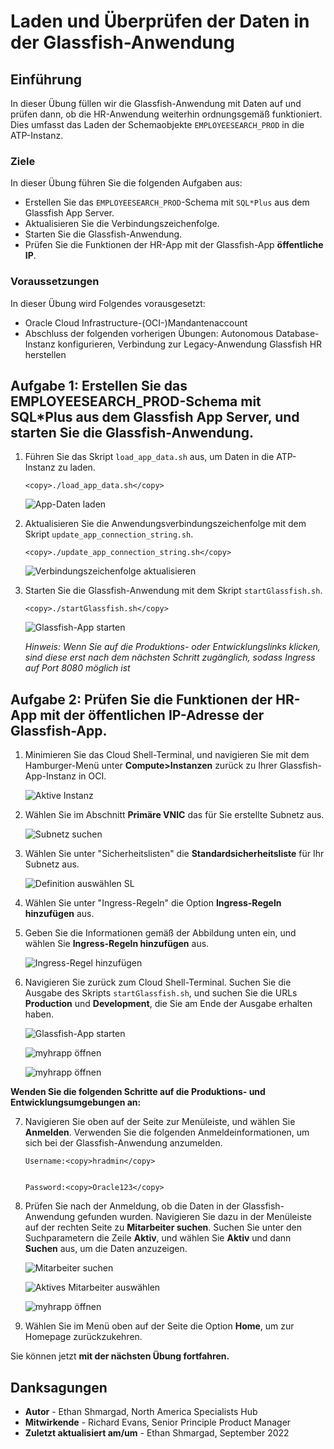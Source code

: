 # Laden und Überprüfen der Daten in der Glassfish-Anwendung

## Einführung

In dieser Übung füllen wir die Glassfish-Anwendung mit Daten auf und prüfen dann, ob die HR-Anwendung weiterhin ordnungsgemäß funktioniert. Dies umfasst das Laden der Schemaobjekte `EMPLOYEESEARCH_PROD` in die ATP-Instanz.

### Ziele

In dieser Übung führen Sie die folgenden Aufgaben aus:

*   Erstellen Sie das `EMPLOYEESEARCH_PROD`\-Schema mit `SQL*Plus` aus dem Glassfish App Server.
*   Aktualisieren Sie die Verbindungszeichenfolge.
*   Starten Sie die Glassfish-Anwendung.
*   Prüfen Sie die Funktionen der HR-App mit der Glassfish-App **öffentliche IP**.

### Voraussetzungen

In dieser Übung wird Folgendes vorausgesetzt:

*   Oracle Cloud Infrastructure-(OCI-)Mandantenaccount
*   Abschluss der folgenden vorherigen Übungen: Autonomous Database-Instanz konfigurieren, Verbindung zur Legacy-Anwendung Glassfish HR herstellen

## Aufgabe 1: Erstellen Sie das EMPLOYEESEARCH\_PROD-Schema mit SQL\*Plus aus dem Glassfish App Server, und starten Sie die Glassfish-Anwendung.

1.  Führen Sie das Skript `load_app_data.sh` aus, um Daten in die ATP-Instanz zu laden.
    
        <copy>./load_app_data.sh</copy>
        
    
    ![App-Daten laden](images/load-app-data.png)
    
2.  Aktualisieren Sie die Anwendungsverbindungszeichenfolge mit dem Skript `update_app_connection_string.sh`.
    
        <copy>./update_app_connection_string.sh</copy>
        
    
    ![Verbindungszeichenfolge aktualisieren](images/update-connection-string.png)
    
3.  Starten Sie die Glassfish-Anwendung mit dem Skript `startGlassfish.sh`.
    
        <copy>./startGlassfish.sh</copy>
        
    
    ![Glassfish-App starten](images/glassfish-start.png)
    
    _Hinweis: Wenn Sie auf die Produktions- oder Entwicklungslinks klicken, sind diese erst nach dem nächsten Schritt zugänglich, sodass Ingress auf Port 8080 möglich ist_
    

## Aufgabe 2: Prüfen Sie die Funktionen der HR-App mit der öffentlichen IP-Adresse der Glassfish-App.

1.  Minimieren Sie das Cloud Shell-Terminal, und navigieren Sie mit dem Hamburger-Menü unter **Compute>Instanzen** zurück zu Ihrer Glassfish-App-Instanz in OCI.
    
    ![Aktive Instanz](images/instance-running.png)
    
2.  Wählen Sie im Abschnitt **Primäre VNIC** das für Sie erstellte Subnetz aus.
    
    ![Subnetz suchen](images/subnet.png)
    
3.  Wählen Sie unter "Sicherheitslisten" die **Standardsicherheitsliste** für Ihr Subnetz aus.
    
    ![Definition auswählen SL](images/default-list.png)
    
4.  Wählen Sie unter "Ingress-Regeln" die Option **Ingress-Regeln hinzufügen** aus.
    
5.  Geben Sie die Informationen gemäß der Abbildung unten ein, und wählen Sie **Ingress-Regeln hinzufügen** aus.
    
    ![Ingress-Regel hinzufügen](images/add-ingress.png)
    
6.  Navigieren Sie zurück zum Cloud Shell-Terminal. Suchen Sie die Ausgabe des Skripts `startGlassfish.sh`, und suchen Sie die URLs **Production** und **Development**, die Sie am Ende der Ausgabe erhalten haben.
    
    ![Glassfish-App starten](images/glassfish-start.png)
    
    ![myhrapp öffnen](images/front-page-prod.png)
    
    ![myhrapp öffnen](images/front-page-dev.png)
    

**Wenden Sie die folgenden Schritte auf die Produktions- und Entwicklungsumgebungen an:**

7.  Navigieren Sie oben auf der Seite zur Menüleiste, und wählen Sie **Anmelden**. Verwenden Sie die folgenden Anmeldeinformationen, um sich bei der Glassfish-Anwendung anzumelden.
    
        Username:<copy>hradmin</copy>
        
    
        Password:<copy>Oracle123</copy>
        
8.  Prüfen Sie nach der Anmeldung, ob die Daten in der Glassfish-Anwendung gefunden wurden. Navigieren Sie dazu in der Menüleiste auf der rechten Seite zu **Mitarbeiter suchen**. Suchen Sie unter den Suchparametern die Zeile **Aktiv**, und wählen Sie **Aktiv** und dann **Suchen** aus, um die Daten anzuzeigen.
    
    ![Mitarbeiter suchen](images/search-emp.png)
    
    ![Aktives Mitarbeiter auswählen](images/select-active.png)
    
    ![myhrapp öffnen](images/verify-data.png)
    
9.  Wählen Sie im Menü oben auf der Seite die Option **Home**, um zur Homepage zurückzukehren.
    

Sie können jetzt **mit der nächsten Übung fortfahren.**

## Danksagungen

*   **Autor** - Ethan Shmargad, North America Specialists Hub
*   **Mitwirkende** - Richard Evans, Senior Principle Product Manager
*   **Zuletzt aktualisiert am/um** - Ethan Shmargad, September 2022